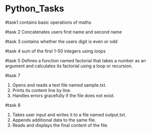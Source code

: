 # Python_Tasks
#task1
contains basic operations of maths 

#task 2
Concatenates users first name and second name 

#task 3
contains whether the users digit is even or odd

#task 4
sum of the first 1-50 integers using loops

#task 5
 Defines a function named factorial that takes a number as an argument and calculates its factorial using a loop or recursion.

#task 7
1.   Opens and reads a text file named sample.txt.
2.   Prints its content line by line.
3.   Handles errors gracefully if the file does not exist.

   
#task 8
1.   Takes user input and writes it to a file named output.txt.
2.   Appends additional data to the same file.
3.   Reads and displays the final content of the file.


